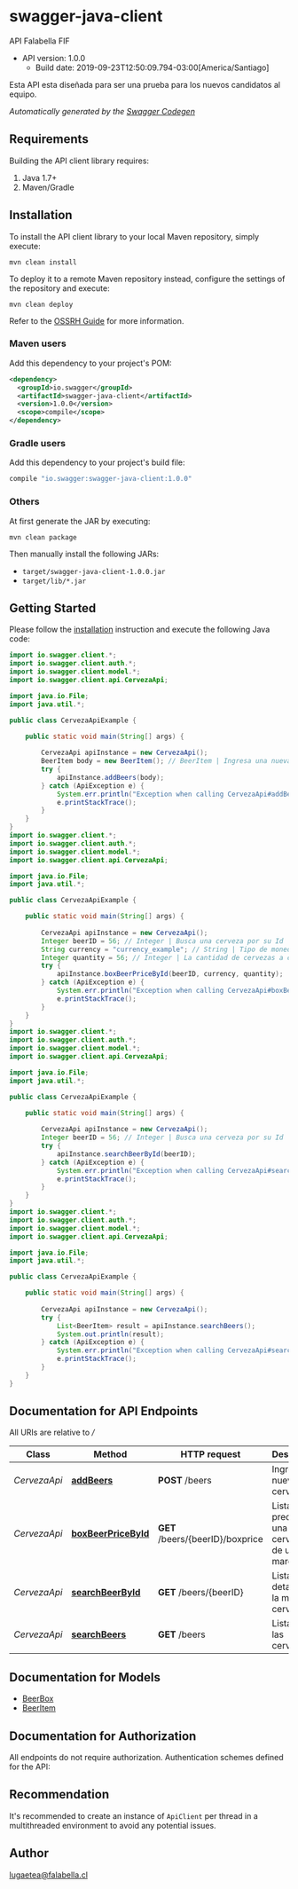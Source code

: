 # swagger-java-client

API Falabella FIF
- API version: 1.0.0
  - Build date: 2019-09-23T12:50:09.794-03:00[America/Santiago]

Esta API esta diseñada para ser una prueba para los nuevos candidatos al equipo.


*Automatically generated by the [Swagger Codegen](https://github.com/swagger-api/swagger-codegen)*


## Requirements

Building the API client library requires:
1. Java 1.7+
2. Maven/Gradle

## Installation

To install the API client library to your local Maven repository, simply execute:

```shell
mvn clean install
```

To deploy it to a remote Maven repository instead, configure the settings of the repository and execute:

```shell
mvn clean deploy
```

Refer to the [OSSRH Guide](http://central.sonatype.org/pages/ossrh-guide.html) for more information.

### Maven users

Add this dependency to your project's POM:

```xml
<dependency>
  <groupId>io.swagger</groupId>
  <artifactId>swagger-java-client</artifactId>
  <version>1.0.0</version>
  <scope>compile</scope>
</dependency>
```

### Gradle users

Add this dependency to your project's build file:

```groovy
compile "io.swagger:swagger-java-client:1.0.0"
```

### Others

At first generate the JAR by executing:

```shell
mvn clean package
```

Then manually install the following JARs:

* `target/swagger-java-client-1.0.0.jar`
* `target/lib/*.jar`

## Getting Started

Please follow the [installation](#installation) instruction and execute the following Java code:

```java
import io.swagger.client.*;
import io.swagger.client.auth.*;
import io.swagger.client.model.*;
import io.swagger.client.api.CervezaApi;

import java.io.File;
import java.util.*;

public class CervezaApiExample {

    public static void main(String[] args) {
        
        CervezaApi apiInstance = new CervezaApi();
        BeerItem body = new BeerItem(); // BeerItem | Ingresa una nueva cerveza
        try {
            apiInstance.addBeers(body);
        } catch (ApiException e) {
            System.err.println("Exception when calling CervezaApi#addBeers");
            e.printStackTrace();
        }
    }
}
import io.swagger.client.*;
import io.swagger.client.auth.*;
import io.swagger.client.model.*;
import io.swagger.client.api.CervezaApi;

import java.io.File;
import java.util.*;

public class CervezaApiExample {

    public static void main(String[] args) {
        
        CervezaApi apiInstance = new CervezaApi();
        Integer beerID = 56; // Integer | Busca una cerveza por su Id
        String currency = "currency_example"; // String | Tipo de moneda con la que pagará
        Integer quantity = 56; // Integer | La cantidad de cervezas a comprar
        try {
            apiInstance.boxBeerPriceById(beerID, currency, quantity);
        } catch (ApiException e) {
            System.err.println("Exception when calling CervezaApi#boxBeerPriceById");
            e.printStackTrace();
        }
    }
}
import io.swagger.client.*;
import io.swagger.client.auth.*;
import io.swagger.client.model.*;
import io.swagger.client.api.CervezaApi;

import java.io.File;
import java.util.*;

public class CervezaApiExample {

    public static void main(String[] args) {
        
        CervezaApi apiInstance = new CervezaApi();
        Integer beerID = 56; // Integer | Busca una cerveza por su Id
        try {
            apiInstance.searchBeerById(beerID);
        } catch (ApiException e) {
            System.err.println("Exception when calling CervezaApi#searchBeerById");
            e.printStackTrace();
        }
    }
}
import io.swagger.client.*;
import io.swagger.client.auth.*;
import io.swagger.client.model.*;
import io.swagger.client.api.CervezaApi;

import java.io.File;
import java.util.*;

public class CervezaApiExample {

    public static void main(String[] args) {
        
        CervezaApi apiInstance = new CervezaApi();
        try {
            List<BeerItem> result = apiInstance.searchBeers();
            System.out.println(result);
        } catch (ApiException e) {
            System.err.println("Exception when calling CervezaApi#searchBeers");
            e.printStackTrace();
        }
    }
}
```

## Documentation for API Endpoints

All URIs are relative to */*

Class | Method | HTTP request | Description
------------ | ------------- | ------------- | -------------
*CervezaApi* | [**addBeers**](docs/CervezaApi.md#addBeers) | **POST** /beers | Ingresa una nueva cerveza
*CervezaApi* | [**boxBeerPriceById**](docs/CervezaApi.md#boxBeerPriceById) | **GET** /beers/{beerID}/boxprice | Lista el precio de una caja de cervezas de una marca
*CervezaApi* | [**searchBeerById**](docs/CervezaApi.md#searchBeerById) | **GET** /beers/{beerID} | Lista el detalle de la marca de cervezas
*CervezaApi* | [**searchBeers**](docs/CervezaApi.md#searchBeers) | **GET** /beers | Lista todas las cervezas

## Documentation for Models

 - [BeerBox](docs/BeerBox.md)
 - [BeerItem](docs/BeerItem.md)

## Documentation for Authorization

All endpoints do not require authorization.
Authentication schemes defined for the API:

## Recommendation

It's recommended to create an instance of `ApiClient` per thread in a multithreaded environment to avoid any potential issues.

## Author

lugaetea@falabella.cl
